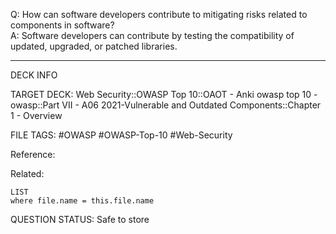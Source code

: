 Q: How can software developers contribute to mitigating risks related to components in software?  
A: Software developers can contribute by testing the compatibility of updated, upgraded, or patched libraries.
<!--ID: 1697070651653-->

---

DECK INFO

TARGET DECK: Web Security::OWASP Top 10::OAOT - Anki owasp top 10 - owasp::Part VII - A06 2021-Vulnerable and Outdated Components::Chapter 1 - Overview

FILE TAGS: #OWASP #OWASP-Top-10 #Web-Security

Reference:

Related:

```dataview
LIST
where file.name = this.file.name
```

QUESTION STATUS: Safe to store